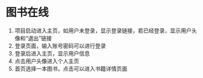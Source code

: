 #  图书在线
1. 项目启动进入主页，如用户未登录，显示登录链接，若已经登录，显示用户头像和“退出”链接
2. 登录页面，输入账号密码可以进行登录
3. 登录后进入主页，显示用户信息
4. 点击用户头像进入个人主页
5. 首页选择一本图书，点击可以进入书籍详情页面